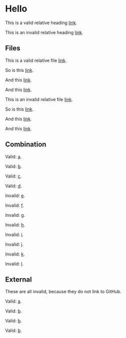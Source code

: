 # Hello

This is a valid relative heading [link](#hello).

This is an invalid relative heading [link](#world).

## Files

This is a valid relative file [link](https://github.com/wooorm/test/blob/master/examples/example.md).

So is this [link](https://github.com/wooorm/test/blob/foo-bar/examples/example.md).

And this [link](./examples/example.md).

And this [link](examples/example.md).

This is an invalid relative file [link](https://github.com/wooorm/test/blob/master/examples/world.md).

So is this [link](https://github.com/wooorm/test/blob/foo-bar/examples/world.md).

And this [link](./examples/world.md).

And this [link](examples/world.md).

## Combination

Valid: [a](./examples/example.md#hello).

Valid: [b](examples/example.md#hello).

Valid: [c](https://github.com/wooorm/test/blob/master/examples/example.md#hello).

Valid: [d](https://github.com/wooorm/test/blob/foo-bar/examples/example.md#hello).

Invalid: [e](./examples/example.md#world).

Invalid: [f](examples/example.md#world).

Invalid: [g](https://github.com/wooorm/test/blob/master/examples/example.md#world).

Invalid: [h](https://github.com/wooorm/test/blob/foo-bar/examples/example.md#world).

Invalid: [i](./examples/world.md#hello).

Invalid: [j](examples/world.md#hello).

Invalid: [k](https://github.com/wooorm/test/blob/master/examples/world.md#hello).

Invalid: [l](https://github.com/wooorm/test/blob/foo-bar/examples/world.md#hello).

## External

These are all invalid, because they do not link to GitHub.

Valid: [a](irc://foo).

Valid: [b](http://example.com).

Valid: [b](http://example.com/foo/bar/baz).

Valid: [b](http://bitbucket.com/wooorm/test/blob/foo-bar/examples/world.md#hello).
